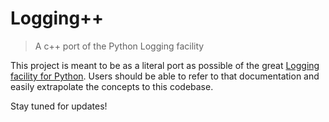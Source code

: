 # Logging++

> A c++ port of the Python Logging facility

This project is meant to be as a literal port as possible of the great
[Logging facility for
Python](https://docs.python.org/3/library/logging.html#). Users should
be able to refer to that documentation and easily extrapolate the
concepts to this codebase.

Stay tuned for updates!
